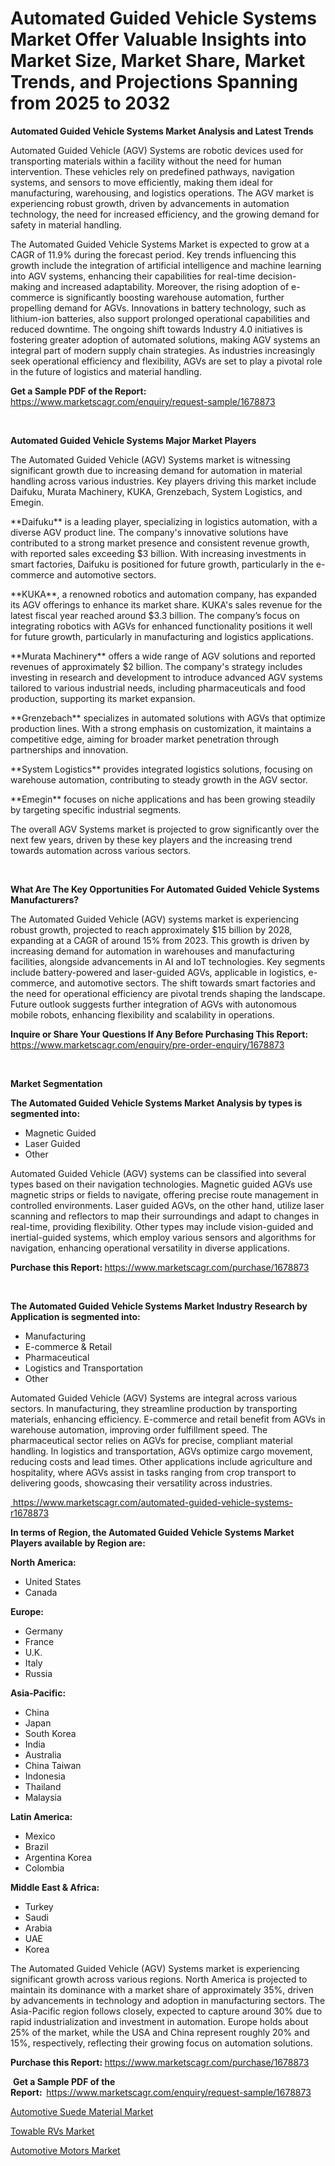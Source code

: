 <p><h1>Automated Guided Vehicle Systems Market Offer Valuable Insights into Market Size, Market Share, Market Trends, and Projections Spanning from 2025 to 2032</h1></p><p><strong>Automated Guided Vehicle Systems Market Analysis and Latest Trends</strong></p>
<p><p>Automated Guided Vehicle (AGV) Systems are robotic devices used for transporting materials within a facility without the need for human intervention. These vehicles rely on predefined pathways, navigation systems, and sensors to move efficiently, making them ideal for manufacturing, warehousing, and logistics operations. The AGV market is experiencing robust growth, driven by advancements in automation technology, the need for increased efficiency, and the growing demand for safety in material handling.</p><p>The Automated Guided Vehicle Systems Market is expected to grow at a CAGR of 11.9% during the forecast period. Key trends influencing this growth include the integration of artificial intelligence and machine learning into AGV systems, enhancing their capabilities for real-time decision-making and increased adaptability. Moreover, the rising adoption of e-commerce is significantly boosting warehouse automation, further propelling demand for AGVs. Innovations in battery technology, such as lithium-ion batteries, also support prolonged operational capabilities and reduced downtime. The ongoing shift towards Industry 4.0 initiatives is fostering greater adoption of automated solutions, making AGV systems an integral part of modern supply chain strategies. As industries increasingly seek operational efficiency and flexibility, AGVs are set to play a pivotal role in the future of logistics and material handling.</p></p>
<p><strong>Get a Sample PDF of the Report:&nbsp;</strong> <a href="https://www.marketscagr.com/enquiry/request-sample/1678873?utm_campaign=1944&utm_medium=2&utm_source=Github&utm_content=ia&utm_term=30032025&utm_id=automated-guided-vehicle-systems">https://www.marketscagr.com/enquiry/request-sample/1678873</a></p>
<p>&nbsp;</p>
<p><strong>Automated Guided Vehicle Systems Major Market Players</strong></p>
<p><p>The Automated Guided Vehicle (AGV) Systems market is witnessing significant growth due to increasing demand for automation in material handling across various industries. Key players driving this market include Daifuku, Murata Machinery, KUKA, Grenzebach, System Logistics, and Emegin.</p><p>**Daifuku** is a leading player, specializing in logistics automation, with a diverse AGV product line. The company's innovative solutions have contributed to a strong market presence and consistent revenue growth, with reported sales exceeding $3 billion. With increasing investments in smart factories, Daifuku is positioned for future growth, particularly in the e-commerce and automotive sectors.</p><p>**KUKA**, a renowned robotics and automation company, has expanded its AGV offerings to enhance its market share. KUKA's sales revenue for the latest fiscal year reached around $3.3 billion. The company’s focus on integrating robotics with AGVs for enhanced functionality positions it well for future growth, particularly in manufacturing and logistics applications.</p><p>**Murata Machinery** offers a wide range of AGV solutions and reported revenues of approximately $2 billion. The company's strategy includes investing in research and development to introduce advanced AGV systems tailored to various industrial needs, including pharmaceuticals and food production, supporting its market expansion.</p><p>**Grenzebach** specializes in automated solutions with AGVs that optimize production lines. With a strong emphasis on customization, it maintains a competitive edge, aiming for broader market penetration through partnerships and innovation.</p><p>**System Logistics** provides integrated logistics solutions, focusing on warehouse automation, contributing to steady growth in the AGV sector. </p><p>**Emegin** focuses on niche applications and has been growing steadily by targeting specific industrial segments. </p><p>The overall AGV Systems market is projected to grow significantly over the next few years, driven by these key players and the increasing trend towards automation across various sectors.</p></p>
<p>&nbsp;</p>
<p><strong>What Are The Key Opportunities For Automated Guided Vehicle Systems Manufacturers?</strong></p>
<p><p>The Automated Guided Vehicle (AGV) systems market is experiencing robust growth, projected to reach approximately $15 billion by 2028, expanding at a CAGR of around 15% from 2023. This growth is driven by increasing demand for automation in warehouses and manufacturing facilities, alongside advancements in AI and IoT technologies. Key segments include battery-powered and laser-guided AGVs, applicable in logistics, e-commerce, and automotive sectors. The shift towards smart factories and the need for operational efficiency are pivotal trends shaping the landscape. Future outlook suggests further integration of AGVs with autonomous mobile robots, enhancing flexibility and scalability in operations.</p></p>
<p><strong>Inquire or Share Your Questions If Any Before Purchasing This Report:</strong> <a href="https://www.marketscagr.com/enquiry/pre-order-enquiry/1678873?utm_campaign=1944&utm_medium=2&utm_source=Github&utm_content=ia&utm_term=30032025&utm_id=automated-guided-vehicle-systems">https://www.marketscagr.com/enquiry/pre-order-enquiry/1678873</a></p>
<p>&nbsp;</p>
<p><strong>Market Segmentation</strong></p>
<p><strong>The Automated Guided Vehicle Systems Market Analysis by types is segmented into:</strong></p>
<p><ul><li>Magnetic Guided</li><li>Laser Guided</li><li>Other</li></ul></p>
<p><p>Automated Guided Vehicle (AGV) systems can be classified into several types based on their navigation technologies. Magnetic guided AGVs use magnetic strips or fields to navigate, offering precise route management in controlled environments. Laser guided AGVs, on the other hand, utilize laser scanning and reflectors to map their surroundings and adapt to changes in real-time, providing flexibility. Other types may include vision-guided and inertial-guided systems, which employ various sensors and algorithms for navigation, enhancing operational versatility in diverse applications.</p></p>
<p><strong>Purchase this Report:&nbsp;</strong><a href="https://www.marketscagr.com/purchase/1678873?utm_campaign=1944&utm_medium=2&utm_source=Github&utm_content=ia&utm_term=30032025&utm_id=automated-guided-vehicle-systems">https://www.marketscagr.com/purchase/1678873</a></p>
<p>&nbsp;</p>
<p><strong>The Automated Guided Vehicle Systems Market Industry Research by Application is segmented into:</strong></p>
<p><ul><li>Manufacturing</li><li>E-commerce & Retail</li><li>Pharmaceutical</li><li>Logistics and Transportation</li><li>Other</li></ul></p>
<p><p>Automated Guided Vehicle (AGV) Systems are integral across various sectors. In manufacturing, they streamline production by transporting materials, enhancing efficiency. E-commerce and retail benefit from AGVs in warehouse automation, improving order fulfillment speed. The pharmaceutical sector relies on AGVs for precise, compliant material handling. In logistics and transportation, AGVs optimize cargo movement, reducing costs and lead times. Other applications include agriculture and hospitality, where AGVs assist in tasks ranging from crop transport to delivering goods, showcasing their versatility across industries.</p></p>
<p><a href="https://www.marketscagr.com/automated-guided-vehicle-systems-r1678873?utm_campaign=1944&utm_medium=2&utm_source=Github&utm_content=ia&utm_term=30032025&utm_id=automated-guided-vehicle-systems">&nbsp;https://www.marketscagr.com/automated-guided-vehicle-systems-r1678873</a></p>
<p><strong>In terms of Region, the Automated Guided Vehicle Systems Market Players available by Region are:</strong></p>
<p>
    <p> <strong> North America: </strong>
        <ul>
            <li>United States</li>
            <li>Canada</li>
        </ul>
        </p> 
    <p> <strong> Europe: </strong>
        <ul>
            <li>Germany</li>
            <li>France</li>
            <li>U.K.</li>
            <li>Italy</li>
            <li>Russia</li>
        </ul>
        </p> 
    <p> <strong> Asia-Pacific: </strong>
        <ul>
            <li>China</li>
            <li>Japan</li>
            <li>South Korea</li>
            <li>India</li>
            <li>Australia</li>
            <li>China Taiwan</li>
            <li>Indonesia</li>
            <li>Thailand</li>
            <li>Malaysia</li>
        </ul>
        </p> 
    <p> <strong> Latin America: </strong>
        <ul>
            <li>Mexico</li>
            <li>Brazil</li>
            <li>Argentina Korea</li>
            <li>Colombia</li>
        </ul>
        </p> 
    <p> <strong> Middle East & Africa: </strong>
        <ul>
            <li>Turkey</li>
            <li>Saudi</li>
            <li>Arabia</li>
            <li>UAE</li>
            <li>Korea</li>
        </ul>
    </p>
    </p>
<p><p>The Automated Guided Vehicle (AGV) Systems market is experiencing significant growth across various regions. North America is projected to maintain its dominance with a market share of approximately 35%, driven by advancements in technology and adoption in manufacturing sectors. The Asia-Pacific region follows closely, expected to capture around 30% due to rapid industrialization and investment in automation. Europe holds about 25% of the market, while the USA and China represent roughly 20% and 15%, respectively, reflecting their growing focus on automation solutions.</p></p>
<p><strong>Purchase this Report: </strong><a href="https://www.marketscagr.com/purchase/1678873?utm_campaign=1944&utm_medium=2&utm_source=Github&utm_content=ia&utm_term=30032025&utm_id=automated-guided-vehicle-systems">https://www.marketscagr.com/purchase/1678873</a></p>
<p>&nbsp;<strong>Get a Sample PDF of the Report:&nbsp;&nbsp;</strong><a href="https://www.marketscagr.com/enquiry/request-sample/1678873?utm_campaign=1944&utm_medium=2&utm_source=Github&utm_content=ia&utm_term=30032025&utm_id=automated-guided-vehicle-systems">https://www.marketscagr.com/enquiry/request-sample/1678873</a></p>
<p><strong></strong></p>
<p><p><a href="https://github.com/Chiragrp22/Market-Research-Report-List-7/blob/main/automotive-suede-material-market.md?utm_campaign=1944&utm_medium=2&utm_source=Github&utm_content=ia&utm_term=30032025&utm_id=automated-guided-vehicle-systems">Automotive Suede Material Market</a></p><p><a href="https://github.com/darouthiamnl/Market-Research-Report-List-1/blob/main/towable-rvs-market.md?utm_campaign=1944&utm_medium=2&utm_source=Github&utm_content=ia&utm_term=30032025&utm_id=automated-guided-vehicle-systems">Towable RVs Market</a></p><p><a href="https://github.com/MarciaRunte/Market-Research-Report-List-2/blob/main/automotive-motors-market.md?utm_campaign=1944&utm_medium=2&utm_source=Github&utm_content=ia&utm_term=30032025&utm_id=automated-guided-vehicle-systems">Automotive Motors Market</a></p></p>